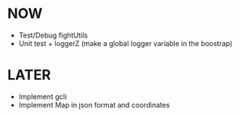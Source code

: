 NOW
===
- Test/Debug fightUtils
- Unit test + loggerZ (make a global logger variable in the boostrap)

LATER
=====
- Implement gcli
- Implement Map in json format and coordinates